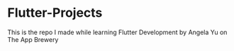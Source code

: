 # Flutter-Projects
This is the repo I made while learning Flutter Development by Angela Yu on The App Brewery
